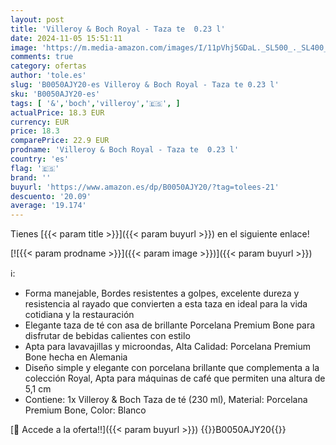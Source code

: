 ```yaml
---
layout: post
title: 'Villeroy & Boch Royal - Taza te  0.23 l'
date: 2024-11-05 15:51:11
image: 'https://m.media-amazon.com/images/I/11pVhj5GDaL._SL500_._SL400_.jpg'
comments: true
category: ofertas
author: 'tole.es'
slug: 'B0050AJY20-es Villeroy & Boch Royal - Taza te 0.23 l'
sku: 'B0050AJY20-es'
tags: [ '&','boch','villeroy','🇪🇸', ]
actualPrice: 18.3 EUR
currency: EUR
price: 18.3
comparePrice: 22.9 EUR
prodname: 'Villeroy & Boch Royal - Taza te  0.23 l'
country: 'es'
flag: '🇪🇸'
brand: ''
buyurl: 'https://www.amazon.es/dp/B0050AJY20/?tag=tolees-21'
descuento: '20.09'
average: '19.174'
---
```


Tienes [{{< param title >}}]({{< param buyurl >}}) en el siguiente enlace!

[![{{< param prodname >}}]({{< param image >}})]({{< param buyurl >}})

ℹ️:

- Forma manejable, Bordes resistentes a golpes, excelente dureza y resistencia al rayado que convierten a esta taza en ideal para la vida cotidiana y la restauración
- Elegante taza de té con asa de brillante Porcelana Premium Bone para disfrutar de bebidas calientes con estilo
- Apta para lavavajillas y microondas, Alta Calidad: Porcelana Premium Bone hecha en Alemania
- Diseño simple y elegante con porcelana brillante que complementa a la colección Royal, Apta para máquinas de café que permiten una altura de 5,1 cm
- Contiene: 1x Villeroy & Boch Taza de té (230 ml), Material: Porcelana Premium Bone, Color: Blanco

[🛒 Accede a la oferta!!]({{< param buyurl >}})
{{<world>}}B0050AJY20{{</world>}}

